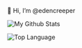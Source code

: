 👋 Hi, I’m @edencreeper

![My Github Stats](https://github-readme-stats.vercel.app/api?username=edencreeper&show_icons=true&title_color=fff&icon_color=79ff97&text_color=9f9f9f&bg_color=151515)

<img alt="Top Language" src="https://github-readme-stats.vercel.app/api/top-langs/?bg_color=00000000&layout=compact&username=edencreeper&hide_border=true&title_color=373e4d&text_color=3b4252"/>


<!---
edencreeper/edencreeper is a ✨ special ✨ repository because its `README.md` (this file) appears on your GitHub profile.
You can click the Preview link to take a look at your changes.
--->
